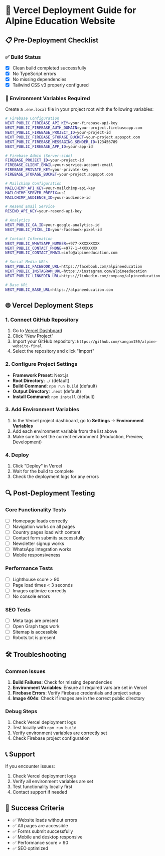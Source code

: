# 🚀 Vercel Deployment Guide for Alpine Education Website

## 📋 Pre-Deployment Checklist

### ✅ Build Status
- [x] Clean build completed successfully
- [x] No TypeScript errors
- [x] No missing dependencies
- [x] Tailwind CSS v3 properly configured

### 🔧 Environment Variables Required

Create a `.env.local` file in your project root with the following variables:

```bash
# Firebase Configuration
NEXT_PUBLIC_FIREBASE_API_KEY=your-firebase-api-key
NEXT_PUBLIC_FIREBASE_AUTH_DOMAIN=your-project.firebaseapp.com
NEXT_PUBLIC_FIREBASE_PROJECT_ID=your-project-id
NEXT_PUBLIC_FIREBASE_STORAGE_BUCKET=your-project.appspot.com
NEXT_PUBLIC_FIREBASE_MESSAGING_SENDER_ID=123456789
NEXT_PUBLIC_FIREBASE_APP_ID=your-app-id

# Firebase Admin (Server-side)
FIREBASE_PROJECT_ID=your-project-id
FIREBASE_CLIENT_EMAIL=your-service-account-email
FIREBASE_PRIVATE_KEY=your-private-key
FIREBASE_STORAGE_BUCKET=your-project.appspot.com

# Mailchimp Configuration
MAILCHIMP_API_KEY=your-mailchimp-api-key
MAILCHIMP_SERVER_PREFIX=us1
MAILCHIMP_AUDIENCE_ID=your-audience-id

# Resend Email Service
RESEND_API_KEY=your-resend-api-key

# Analytics
NEXT_PUBLIC_GA_ID=your-google-analytics-id
NEXT_PUBLIC_PIXEL_ID=your-facebook-pixel-id

# Contact Information
NEXT_PUBLIC_WHATSAPP_NUMBER=+977-XXXXXXXXX
NEXT_PUBLIC_CONTACT_PHONE=+977-1-4XXXXXXX
NEXT_PUBLIC_CONTACT_EMAIL=info@alpineeducation.com

# Social Media URLs
NEXT_PUBLIC_FACEBOOK_URL=https://facebook.com/alpineeducation
NEXT_PUBLIC_INSTAGRAM_URL=https://instagram.com/alpineeducation
NEXT_PUBLIC_LINKEDIN_URL=https://linkedin.com/company/alpineeducation

# Base URL
NEXT_PUBLIC_BASE_URL=https://alpineeducation.com
```

## 🌐 Vercel Deployment Steps

### 1. Connect GitHub Repository
1. Go to [Vercel Dashboard](https://vercel.com/dashboard)
2. Click "New Project"
3. Import your GitHub repository: `https://github.com/sangam150/alpine-website-final`
4. Select the repository and click "Import"

### 2. Configure Project Settings
- **Framework Preset**: Next.js
- **Root Directory**: `./` (default)
- **Build Command**: `npm run build` (default)
- **Output Directory**: `.next` (default)
- **Install Command**: `npm install` (default)

### 3. Add Environment Variables
1. In the Vercel project dashboard, go to **Settings** → **Environment Variables**
2. Add each environment variable from the list above
3. Make sure to set the correct environment (Production, Preview, Development)

### 4. Deploy
1. Click "Deploy" in Vercel
2. Wait for the build to complete
3. Check the deployment logs for any errors

## 🔍 Post-Deployment Testing

### Core Functionality Tests
- [ ] Homepage loads correctly
- [ ] Navigation works on all pages
- [ ] Country pages load with content
- [ ] Contact form submits successfully
- [ ] Newsletter signup works
- [ ] WhatsApp integration works
- [ ] Mobile responsiveness

### Performance Tests
- [ ] Lighthouse score > 90
- [ ] Page load times < 3 seconds
- [ ] Images optimize correctly
- [ ] No console errors

### SEO Tests
- [ ] Meta tags are present
- [ ] Open Graph tags work
- [ ] Sitemap is accessible
- [ ] Robots.txt is present

## 🛠️ Troubleshooting

### Common Issues
1. **Build Failures**: Check for missing dependencies
2. **Environment Variables**: Ensure all required vars are set in Vercel
3. **Firebase Errors**: Verify Firebase credentials and project setup
4. **Image 404s**: Check if images are in the correct public directory

### Debug Steps
1. Check Vercel deployment logs
2. Test locally with `npm run build`
3. Verify environment variables are correctly set
4. Check Firebase project configuration

## 📞 Support
If you encounter issues:
1. Check Vercel deployment logs
2. Verify all environment variables are set
3. Test functionality locally first
4. Contact support if needed

## 🎯 Success Criteria
- ✅ Website loads without errors
- ✅ All pages are accessible
- ✅ Forms submit successfully
- ✅ Mobile and desktop responsive
- ✅ Performance score > 90
- ✅ SEO optimized 